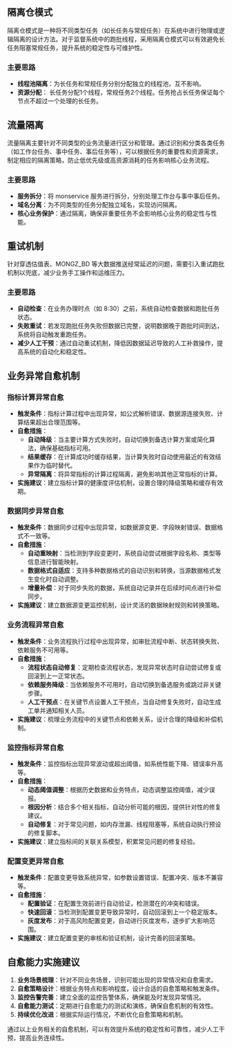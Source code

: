 ## 隔离仓模式

隔离仓模式是一种将不同类型任务（如长任务与常规任务）在系统中进行物理或逻辑隔离的设计方法。对于监督系统中的跑批线程，采用隔离仓模式可以有效避免长任务阻塞常规任务，提升系统的稳定性与可维护性。

### 主要思路

- **线程池隔离**：为长任务和常规任务分别分配独立的线程池，互不影响。
- **资源分配**： 长任务分配1个线程，常规任务2个线程。任务抢占长任务保证每个节点不超过一个处理的长任务。

## 流量隔离

流量隔离主要针对不同类型的业务流量进行区分和管理。通过识别和分类各类任务（如工作台任务、事中任务、事后任务等），可以根据任务的重要性和资源需求，制定相应的隔离策略，防止低优先级或高资源消耗的任务影响核心业务流程。

### 主要思路

- **服务拆分**：将 monservice 服务进行拆分，分别处理工作台与事中事后任务。
- **域名分离**：为不同类型的任务分配独立域名，实现访问隔离。
- **核心业务保护**：通过隔离，确保非重要任务不会影响核心业务的稳定性与性能。

## 重试机制

针对穿透估值表、MONGZ_BD 等大数据推送经常延迟的问题，需要引入重试跑批机制以兜底，减少业务手工操作和运维压力。

### 主要思路

- **自动检查**：在业务办理时点（如 8:30）之前，系统自动检查数据和跑批任务状态。
- **失败重试**：若发现跑批任务失败但数据已完整，说明数据晚于跑批时间到达，系统将自动触发重跑任务。
- **减少人工干预**：通过自动重试机制，降低因数据延迟导致的人工补救操作，提高系统的自动化和稳定性。

## 业务异常自愈机制

### 指标计算异常自愈

- **触发条件**：指标计算过程中出现异常，如公式解析错误、数据源连接失败、计算结果超出合理范围等。
- **自愈措施**：
  - **自动降级**：当主要计算方式失败时，自动切换到备选计算方案或简化算法，确保基础指标可用。
  - **结果缓存**：在计算成功时缓存结果，当计算失败时自动使用最近的有效结果作为临时替代。
  - **异常隔离**：将异常指标的计算过程隔离，避免影响其他正常指标的计算。
- **实施建议**：建立指标计算的健康度评估机制，设置合理的降级策略和缓存有效期。

### 数据同步异常自愈

- **触发条件**：数据同步过程中出现异常，如数据源变更、字段映射错误、数据格式不一致等。
- **自愈措施**：
  - **自动重映射**：当检测到字段变更时，系统自动尝试根据字段名称、类型等信息进行智能映射。
  - **数据格式自适应**：支持多种数据格式的自动识别和转换，当源数据格式发生变化时自动调整。
  - **增量补偿**：对于同步失败的数据，系统自动记录并在后续时间点进行补偿同步。
- **实施建议**：建立数据源变更监控机制，设计灵活的数据映射规则和转换策略。

### 业务流程异常自愈

- **触发条件**：业务流程执行过程中出现异常，如审批流程中断、状态转换失败、依赖服务不可用等。
- **自愈措施**：
  - **流程状态自动修复**：定期检查流程状态，发现异常状态时自动尝试修复或回滚到上一正常状态。
  - **依赖服务降级**：当依赖服务不可用时，自动切换到备选服务或跳过非关键步骤。
  - **人工干预点**：在关键节点设置人工干预点，当自动修复失败时，自动生成工单并通知相关人员。
- **实施建议**：梳理业务流程中的关键节点和依赖关系，设计合理的降级和补偿机制。

### 监控指标异常自愈

- **触发条件**：监控指标出现异常波动或超出阈值，如系统性能下降、错误率升高等。
- **自愈措施**：
  - **动态阈值调整**：根据历史数据和业务特点，动态调整监控阈值，减少误报。
  - **根因分析**：结合多个相关指标，自动分析可能的根因，提供针对性的修复建议。
  - **自动修复**：对于常见问题，如内存泄漏、线程阻塞等，系统自动执行预设的修复脚本。
- **实施建议**：建立指标间的关联关系模型，积累常见问题的修复经验。

### 配置变更异常自愈

- **触发条件**：配置变更导致系统异常，如参数设置错误、配置冲突、版本不兼容等。
- **自愈措施**：
  - **配置验证**：在配置生效前进行自动验证，检测潜在的冲突和错误。
  - **快速回滚**：当检测到配置变更导致异常时，自动回滚到上一个稳定版本。
  - **灰度发布**：对于高风险配置变更，自动进行灰度发布，逐步扩大影响范围。
- **实施建议**：建立配置变更的审核和验证机制，设计完善的回滚策略。

## 自愈能力实施建议

1. **业务场景梳理**：针对不同业务场景，识别可能出现的异常情况和自愈需求。
2. **自愈策略设计**：根据业务特点和影响程度，设计合适的自愈策略和触发条件。
3. **监控告警完善**：建立全面的监控告警体系，确保能及时发现异常情况。
4. **自愈能力测试**：定期进行自愈能力的测试和演练，确保自愈机制的有效性。
5. **持续优化改进**：根据实际运行情况，不断优化自愈策略和机制。

通过以上业务相关的自愈机制，可以有效提升系统的稳定性和可靠性，减少人工干预，提高业务连续性。